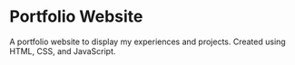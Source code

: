 # Portfolio Website

A portfolio website to display my experiences and projects.
Created using HTML, CSS, and JavaScript.
